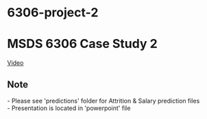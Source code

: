 # 6306-project-2

<h1>MSDS 6306 Case Study 2</h1>

<a href ="https://youtu.be/E7-DQ4fGkkg"> Video </a>

<h2>Note</h2>
- Please see 'predictions' folder for Attrition & Salary prediction files<br>
- Presentation is located in 'powerpoint' file
